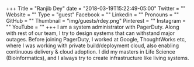+++
Title = "Ranjib Dey"
date = "2018-03-19T15:22:49-05:00"
Twitter = ""
Website = ""
Type = "guest"
Facebook = ""
Linkedin = ""
Pronouns = ""
GitHub = ""
Thumbnail = "img/guests/rdey.png"
Pinterest = ""
Instagram = ""
YouTube = ""
+++
I am a system administrator with PagerDuty. Along with rest of our team, I try to design systems that can withstand major outages. Before joining PagerDuty, I worked at Google, ThoughtWorks etc, where I was working with private build/deployment cloud, also enabling continuous delivery & cloud adoption. I did my masters in Life Science (Bioinformatics), and I always try to create infrastructure like living systems.

